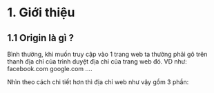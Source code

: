 # 1. Giới thiệu

## 1.1 Origin là gì ?

Bình thường, khi muốn truy cập vào 1 trang web ta thường phải gõ trên thanh địa chỉ của trình duyệt địa chỉ của trang web đó.
VD như: facebook.com google.com ....

Nhìn theo cách chi tiết hơn thì địa chỉ web như vậy gồm 3 phần:<br>
